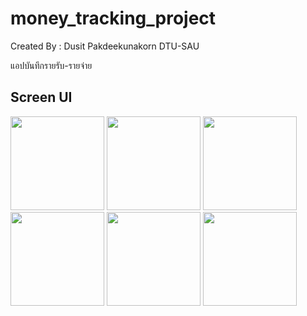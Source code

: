 # money_tracking_project

Created By : Dusit Pakdeekunakorn DTU-SAU

แอปบันทึกรายรับ-รายจ่าย

  
## Screen UI
<image src="https://github.com/Dusit65/km_widget_ui/blob/main/Welcome.jpg" width="150px">
  
<image src="https://github.com/Dusit65/km_widget_ui/blob/main/Login.jpg" width="150px">
  
<image src="https://github.com/Dusit65/km_widget_ui/blob/main/Register.jpg" width="150px">
  
<image src="https://github.com/Dusit65/km_widget_ui/blob/main/MainPage.jpg" width="150px">

<image src="https://github.com/Dusit65/km_widget_ui/blob/main/inCome.jpg" width="150px">

<image src="https://github.com/Dusit65/km_widget_ui/blob/main/outCome.jpg" width="150px">


  
